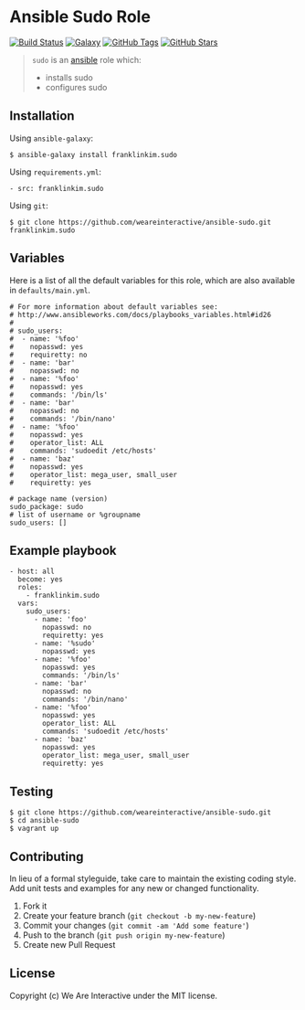 # Ansible Sudo Role

[![Build Status](https://img.shields.io/travis/weareinteractive/ansible-sudo.svg)](https://travis-ci.org/weareinteractive/ansible-sudo)
[![Galaxy](http://img.shields.io/badge/galaxy-franklinkim.sudo-blue.svg)](https://galaxy.ansible.com/list#/roles/1380)
[![GitHub Tags](https://img.shields.io/github/tag/weareinteractive/ansible-sudo.svg)](https://github.com/weareinteractive/ansible-sudo)
[![GitHub Stars](https://img.shields.io/github/stars/weareinteractive/ansible-sudo.svg)](https://github.com/weareinteractive/ansible-sudo)

> `sudo` is an [ansible](http://www.ansible.com) role which:
>
> * installs sudo
> * configures sudo

## Installation

Using `ansible-galaxy`:

```
$ ansible-galaxy install franklinkim.sudo
```

Using `requirements.yml`:

```
- src: franklinkim.sudo
```

Using `git`:

```
$ git clone https://github.com/weareinteractive/ansible-sudo.git franklinkim.sudo
```

## Variables

Here is a list of all the default variables for this role, which are also available in `defaults/main.yml`.

```
# For more information about default variables see:
# http://www.ansibleworks.com/docs/playbooks_variables.html#id26
#
# sudo_users:
#  - name: '%foo'
#    nopasswd: yes
#    requiretty: no
#  - name: 'bar'
#    nopasswd: no
#  - name: '%foo'
#    nopasswd: yes
#    commands: '/bin/ls'
#  - name: 'bar'
#    nopasswd: no
#    commands: '/bin/nano'
#  - name: '%foo'
#    nopasswd: yes
#    operator_list: ALL
#    commands: 'sudoedit /etc/hosts'
#  - name: 'baz'
#    nopasswd: yes
#    operator_list: mega_user, small_user
#    requiretty: yes

# package name (version)
sudo_package: sudo
# list of username or %groupname
sudo_users: []
```


## Example playbook

```
- host: all
  become: yes
  roles:
    - franklinkim.sudo
  vars:
    sudo_users:
      - name: 'foo'
        nopasswd: no
        requiretty: yes
      - name: '%sudo'
        nopasswd: yes
      - name: '%foo'
        nopasswd: yes
        commands: '/bin/ls'
      - name: 'bar'
        nopasswd: no
        commands: '/bin/nano'
      - name: '%foo'
        nopasswd: yes
        operator_list: ALL
        commands: 'sudoedit /etc/hosts'
      - name: 'baz'
        nopasswd: yes
        operator_list: mega_user, small_user
        requiretty: yes
```

## Testing

```
$ git clone https://github.com/weareinteractive/ansible-sudo.git
$ cd ansible-sudo
$ vagrant up
```

## Contributing
In lieu of a formal styleguide, take care to maintain the existing coding style. Add unit tests and examples for any new or changed functionality.

1. Fork it
2. Create your feature branch (`git checkout -b my-new-feature`)
3. Commit your changes (`git commit -am 'Add some feature'`)
4. Push to the branch (`git push origin my-new-feature`)
5. Create new Pull Request

## License
Copyright (c) We Are Interactive under the MIT license.

